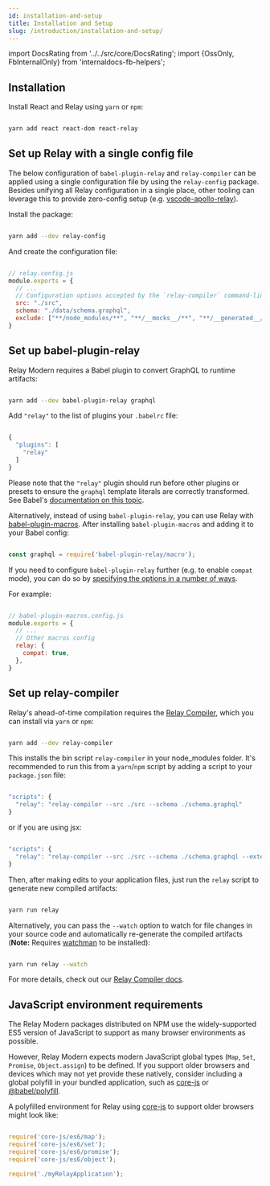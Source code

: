 ```yaml
---
id: installation-and-setup
title: Installation and Setup
slug: /introduction/installation-and-setup/
---
```


import DocsRating from '../../src/core/DocsRating';
import {OssOnly, FbInternalOnly} from 'internaldocs-fb-helpers';


## Installation

Install React and Relay using `yarn` or `npm`:

```sh

yarn add react react-dom react-relay

```

## Set up Relay with a single config file

The below configuration of `babel-plugin-relay` and `relay-compiler` can be applied using a single configuration file by
using the `relay-config` package. Besides unifying all Relay configuration in a single place, other tooling can leverage
this to provide zero-config setup (e.g. [vscode-apollo-relay](https://github.com/relay-tools/vscode-apollo-relay)).

Install the package:

```sh

yarn add --dev relay-config

```

And create the configuration file:

```javascript

// relay.config.js
module.exports = {
  // ...
  // Configuration options accepted by the `relay-compiler` command-line tool and `babel-plugin-relay`.
  src: "./src",
  schema: "./data/schema.graphql",
  exclude: ["**/node_modules/**", "**/__mocks__/**", "**/__generated__/**"],
}

```

## Set up babel-plugin-relay

Relay Modern requires a Babel plugin to convert GraphQL to runtime artifacts:

```sh

yarn add --dev babel-plugin-relay graphql

```

Add `"relay"` to the list of plugins your `.babelrc` file:

```javascript

{
  "plugins": [
    "relay"
  ]
}

```

Please note that the `"relay"` plugin should run before other plugins or
presets to ensure the `graphql` template literals are correctly transformed. See
Babel's [documentation on this topic](https://babeljs.io/docs/plugins/#pluginpreset-ordering).

Alternatively, instead of using `babel-plugin-relay`, you can use Relay with [babel-plugin-macros](https://github.com/kentcdodds/babel-plugin-macros). After installing `babel-plugin-macros` and adding it to your Babel config:

```javascript

const graphql = require('babel-plugin-relay/macro');

```

If you need to configure `babel-plugin-relay` further (e.g. to enable `compat` mode), you can do so by [specifying the options in a number of ways](https://github.com/kentcdodds/babel-plugin-macros/blob/master/other/docs/user.md#config-experimental).

For example:

```javascript

// babel-plugin-macros.config.js
module.exports = {
  // ...
  // Other macros config
  relay: {
    compat: true,
  },
}

```

## Set up relay-compiler

Relay's ahead-of-time compilation requires the [Relay Compiler](../../guided-tour/setup/compiler/), which you can install via `yarn` or `npm`:

```sh

yarn add --dev relay-compiler

```

This installs the bin script `relay-compiler` in your node_modules folder. It's recommended to run this from a `yarn`/`npm` script by adding a script to your `package.json` file:

```js

"scripts": {
  "relay": "relay-compiler --src ./src --schema ./schema.graphql"
}

```

or if you are using jsx:

```js

"scripts": {
  "relay": "relay-compiler --src ./src --schema ./schema.graphql --extensions js jsx"
}

```

Then, after making edits to your application files, just run the `relay` script to generate new compiled artifacts:

```sh

yarn run relay

```

Alternatively, you can pass the `--watch` option to watch for file changes in your source code and automatically re-generate the compiled artifacts (**Note:** Requires [watchman](https://facebook.github.io/watchman) to be installed):

```sh

yarn run relay --watch

```

For more details, check out our [Relay Compiler docs](../../guided-tour/setup/compiler/).

## JavaScript environment requirements

The Relay Modern packages distributed on NPM use the widely-supported ES5
version of JavaScript to support as many browser environments as possible.

However, Relay Modern expects modern JavaScript global types (`Map`, `Set`,
`Promise`, `Object.assign`) to be defined. If you support older browsers and
devices which may not yet provide these natively, consider including a global
polyfill in your bundled application, such as [core-js][] or
[@babel/polyfill](https://babeljs.io/docs/usage/polyfill/).

A polyfilled environment for Relay using [core-js][] to support older browsers
might look like:

```js

require('core-js/es6/map');
require('core-js/es6/set');
require('core-js/es6/promise');
require('core-js/es6/object');

require('./myRelayApplication');

```

[core-js]: https://github.com/zloirock/core-js


<DocsRating />

